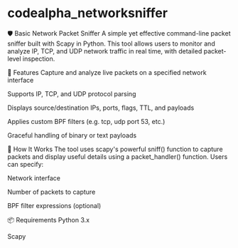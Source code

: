 # codealpha_networksniffer
🛡️ Basic Network Packet Sniffer
A simple yet effective command-line packet sniffer built with Scapy in Python. This tool allows users to monitor and analyze IP, TCP, and UDP network traffic in real time, with detailed packet-level inspection.

🚀 Features
Capture and analyze live packets on a specified network interface

Supports IP, TCP, and UDP protocol parsing

Displays source/destination IPs, ports, flags, TTL, and payloads

Applies custom BPF filters (e.g. tcp, udp port 53, etc.)

Graceful handling of binary or text payloads

🧠 How It Works
The tool uses scapy's powerful sniff() function to capture packets and display useful details using a packet_handler() function. Users can specify:

Network interface

Number of packets to capture

BPF filter expressions (optional)

📦 Requirements
Python 3.x

Scapy

